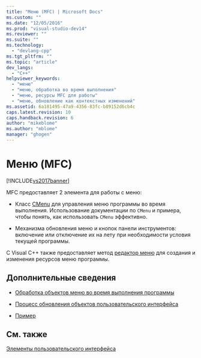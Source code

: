 ```yaml
---
title: "Меню (MFC) | Microsoft Docs"
ms.custom: ""
ms.date: "12/05/2016"
ms.prod: "visual-studio-dev14"
ms.reviewer: ""
ms.suite: ""
ms.technology: 
  - "devlang-cpp"
ms.tgt_pltfrm: ""
ms.topic: "article"
dev_langs: 
  - "C++"
helpviewer_keywords: 
  - "меню"
  - "меню, обработка во время выполнения"
  - "меню, ресурсы MFC для работы"
  - "меню, обновление как контекстных изменений"
ms.assetid: 6a181495-47a9-4356-83fc-b89152d6cb4c
caps.latest.revision: 10
caps.handback.revision: 6
author: "mikeblome"
ms.author: "mblome"
manager: "ghogen"
---
```

# Меню (MFC)
[!INCLUDE[vs2017banner](../assembler/inline/includes/vs2017banner.md)]

MFC предоставляет 2 элемента для работы с меню:  
  
-   Класс [CMenu](../mfc/reference/cmenu-class.md) для управления меню программы во время выполнения.  Использование документации по `CMenu` и примера, чтобы понять, как использовать `CMenu` эффективно.  
  
-   Механизма обновления меню и кнопок панели инструментов: включение или отключение их на лету при необходимости условия текущей программы.  
  
 C Visual C\+\+ также предоставляет метод [редактор меню](../Topic/Menu%20Editor.md) для создания и изменения ресурсов меню программы.  
  
## Дополнительные сведения  
  
-   [Обработка объектов меню во время выполнения программы](../Topic/Manipulating%20Menus%20During%20Program%20Execution.md)  
  
-   [Процесс обновления объектов пользовательского интерфейса](../mfc/how-to-update-user-interface-objects.md)  
  
-   [Пример](../mfc/menu-sample-list.md)  
  
## См. также  
 [Элементы пользовательского интерфейса](../mfc/user-interface-elements-mfc.md)
